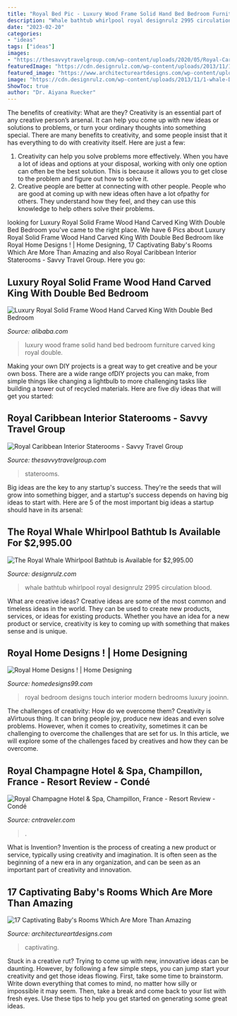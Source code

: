 ```yaml
---
title: "Royal Bed Pic - Luxury Wood Frame Solid Hand Bed Bedroom Furniture Carved King Royal Double"
description: "Whale bathtub whirlpool royal designrulz 2995 circulation blood"
date: "2023-02-20"
categories:
- "ideas"
tags: ["ideas"]
images:
- "https://thesavvytravelgroup.com/wp-content/uploads/2020/05/Royal-Caribbean-Interior.jpg"
featuredImage: "https://cdn.designrulz.com/wp-content/uploads/2013/11/1-whale-DESIGNRULZ-0011.jpg"
featured_image: "https://www.architectureartdesigns.com/wp-content/uploads/2017/03/3-22.jpg"
image: "https://cdn.designrulz.com/wp-content/uploads/2013/11/1-whale-DESIGNRULZ-0011.jpg"
ShowToc: true
author: "Dr. Aiyana Ruecker"
---
```



The benefits of creativity: What are they?
Creativity is an essential part of any creative person’s arsenal. It can help you come up with new ideas or solutions to problems, or turn your ordinary thoughts into something special. There are many benefits to creativity, and some people insist that it has everything to do with creativity itself. Here are just a few: 
1) Creativity can help you solve problems more effectively. When you have a lot of ideas and options at your disposal, working with only one option can often be the best solution. This is because it allows you to get close to the problem and figure out how to solve it. 
2) Creative people are better at connecting with other people. People who are good at coming up with new ideas often have a lot ofpathy for others. They understand how they feel, and they can use this knowledge to help others solve their problems.

	

		
looking for Luxury Royal Solid Frame Wood Hand Carved King With Double Bed Bedroom you've came to the right place. We have 6 Pics about Luxury Royal Solid Frame Wood Hand Carved King With Double Bed Bedroom like Royal Home Designs ! | Home Designing, 17 Captivating Baby&#039;s Rooms Which Are More Than Amazing and also Royal Caribbean Interior Staterooms - Savvy Travel Group. Here you go:
		
    
## Luxury Royal Solid Frame Wood Hand Carved King With Double Bed Bedroom

<img loading=lazy src="https://sc01.alicdn.com/kf/H160b664b919f440ba4c5a8a1b9e348afE/230993000/H160b664b919f440ba4c5a8a1b9e348afE.jpg" onerror="this.onerror=null;this.src='https://tse3.mm.bing.net/th?id=OIP._H8PSWB6QipMyv0-XAx1XQHaGF&amp;pid=15.1';" alt="Luxury Royal Solid Frame Wood Hand Carved King With Double Bed Bedroom">

_Source: alibaba.com_

>luxury wood frame solid hand bed bedroom furniture carved king royal double. 

	

Making your own DIY projects is a great way to get creative and be your own boss. There are a wide range ofDIY projects you can make, from simple things like changing a lightbulb to more challenging tasks like building a tower out of recycled materials. Here are five diy ideas that will get you started: 

    
## Royal Caribbean Interior Staterooms - Savvy Travel Group

<img loading=lazy src="https://thesavvytravelgroup.com/wp-content/uploads/2020/05/Royal-Caribbean-Interior.jpg" onerror="this.onerror=null;this.src='https://tse4.mm.bing.net/th?id=OIP.y8qvTk8cLMtpRpGsbBDdqwHaE8&amp;pid=15.1';" alt="Royal Caribbean Interior Staterooms - Savvy Travel Group">

_Source: thesavvytravelgroup.com_

>staterooms. 

	

Big ideas are the key to any startup's success. They're the seeds that will grow into something bigger, and a startup's success depends on having big ideas to start with. Here are 5 of the most important big ideas a startup should have in its arsenal: 

    
## The Royal Whale Whirlpool Bathtub Is Available For $2,995.00

<img loading=lazy src="https://cdn.designrulz.com/wp-content/uploads/2013/11/1-whale-DESIGNRULZ-0011.jpg" onerror="this.onerror=null;this.src='https://tse4.mm.bing.net/th?id=OIP.btkMFDJxx9nb5wcgp3LqVwHaFF&amp;pid=15.1';" alt="The Royal Whale Whirlpool Bathtub is Available for $2,995.00">

_Source: designrulz.com_

>whale bathtub whirlpool royal designrulz 2995 circulation blood. 

	

What are creative ideas?
Creative ideas are some of the most common and timeless ideas in the world. They can be used to create new products, services, or ideas for existing products. Whether you have an idea for a new product or service, creativity is key to coming up with something that makes sense and is unique.

    
## Royal Home Designs ! | Home Designing

<img loading=lazy src="http://homedesigns99.com/wp/wp-content/uploads/2012/08/Royal-touch-In-Bedroom.jpg" onerror="this.onerror=null;this.src='https://tse2.mm.bing.net/th?id=OIP.mwzgHltD0GFEo6qVfXA0EQHaGP&amp;pid=15.1';" alt="Royal Home Designs ! | Home Designing">

_Source: homedesigns99.com_

>royal bedroom designs touch interior modern bedrooms luxury jooinn. 

	

The challenges of creativity: How do we overcome them?
Creativity is aVirtuous thing. It can bring people joy, produce new ideas and even solve problems. However, when it comes to creativity, sometimes it can be challenging to overcome the challenges that are set for us. In this article, we will explore some of the challenges faced by creatives and how they can be overcome.

    
## Royal Champagne Hotel &amp; Spa, Champillon, France - Resort Review - Condé

<img loading=lazy src="https://media.cntraveler.com/photos/5f68c458987090832029b2fa/master/w_1200,c_limit/royal-champagne-hotel.jpg" onerror="this.onerror=null;this.src='https://tse1.mm.bing.net/th?id=OIP.juGkOKatchcc_RdZBYtGQgHaE8&amp;pid=15.1';" alt="Royal Champagne Hotel &amp; Spa, Champillon, France - Resort Review - Condé">

_Source: cntraveler.com_

>. 

	

What is Invention?
Invention is the process of creating a new product or service, typically using creativity and imagination. It is often seen as the beginning of a new era in any organization, and can be seen as an important part of creativity and innovation.

    
## 17 Captivating Baby&#039;s Rooms Which Are More Than Amazing

<img loading=lazy src="https://www.architectureartdesigns.com/wp-content/uploads/2017/03/3-22.jpg" onerror="this.onerror=null;this.src='https://tse2.mm.bing.net/th?id=OIP.mCH_FS-WmpMO62Fzr6px0wHaE7&amp;pid=15.1';" alt="17 Captivating Baby&#039;s Rooms Which Are More Than Amazing">

_Source: architectureartdesigns.com_

>captivating. 

	

Stuck in a creative rut? Trying to come up with new, innovative ideas can be daunting. However, by following a few simple steps, you can jump start your creativity and get those ideas flowing. First, take some time to brainstorm. Write down everything that comes to mind, no matter how silly or impossible it may seem. Then, take a break and come back to your list with fresh eyes. Use these tips to help you get started on generating some great ideas.

